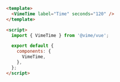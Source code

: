 ```html {2,6,10} title="example.vue"
<template>
  <VimeTime label="Time" seconds="120" />
</template>

<script>
  import { VimeTime } from '@vime/vue';

  export default {
    components: {
      VimeTime,
    },
  };
</script>
```
